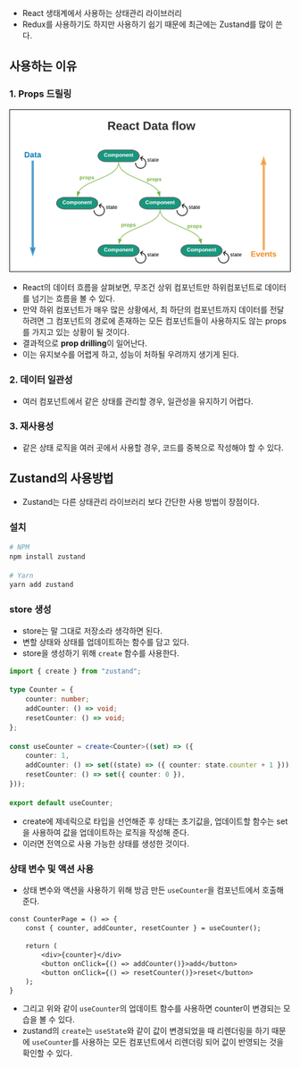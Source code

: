 - React 생태계에서 사용하는 상태관리 라이브러리
- Redux를 사용하기도 하지만 사용하기 쉽기 때문에 최근에는 Zustand를 많이 쓴다.
## 사용하는 이유
### 1. Props 드릴링
![](FrontEnd/ETC/image/Pasted%20image%2020240823152305.png)
- React의 데이터 흐름을 살펴보면, 무조건 상위 컴포넌트만 하위컴포넌트로 데이터를 넘기는 흐름을 볼 수 있다.
- 만약 하위 컴포넌트가 매우 많은 상황에서, 최 하단의 컴포넌트까지 데이터를 전달하려면 그 컴포넌트의 경로에 존재하는 모든 컴포넌트들이 사용하지도 않는 props를 가지고 있는 상황이 될 것이다.
- 결과적으로 **prop drilling**이 일어난다.
- 이는 유지보수를 어렵게 하고, 성능이 처하될 우려까지 생기게 된다.
### 2. 데이터 일관성
- 여러 컴포넌트에서 같은 상태를 관리할 경우, 일관성을 유지하기 어렵다.
### 3. 재사용성
- 같은 상태 로직을 여러 곳에서 사용할 경우, 코드를 중복으로 작성해야 할 수 있다.

## Zustand의 사용방법
- Zustand는 다른 상태관리 라이브러리 보다 간단한 사용 방법이 장점이다.
### 설치
``` bash
# NPM
npm install zustand

# Yarn
yarn add zustand
```

### store 생성
- store는 말 그대로 저장소라 생각하면 된다.
- 변할 상태와 상태를 업데이트하는 함수를 담고 있다. 
- store을 생성하기 위해 `create` 함수를 사용한다.
``` ts
import { create } from "zustand";

type Counter = {
	counter: number;
	addCounter: () => void;
	resetCounter: () => void;
};

const useCounter = create<Counter>((set) => ({
	counter: 1,
	addCounter: () => set((state) => ({ counter: state.counter + 1 })),
	resetCounter: () => set({ counter: 0 }),
}));

export default useCounter;
```
- create에 제네릭으로 타입을 선언해준 후 상태는 초기값을, 업데이트할 함수는 set을 사용하여 값을 업데이트하는 로직을 작성해 준다.
- 이러면 전역으로 사용 가능한 상태를 생성한 것이다.
### 상태 변수 및 액션 사용
- 상태 변수와 액션을 사용하기 위해 방금 만든 `useCounter`을 컴포넌트에서 호출해준다.
``` tsx
const CounterPage = () => {
	const { counter, addCounter, resetCounter } = useCounter();

	return (
		<div>{counter}</div>
		<button onClick={() => addCounter()}>add</button>
		<button onClick={() => resetCounter()}>reset</button>
	);
}
```
- 그리고 위와 같이 `useCounter`의 업데이트 함수를 사용하면 counter이 변경되는 모습을 볼 수 있다.
- zustand의 `create`는 `useState`와 같이 값이 변경되었을 때 리렌더링을 하기 때문에 `useCounter`를 사용하는 모든 컴포넌트에서 리렌더링 되어 값이 반영되는 것을 확인할 수 있다.